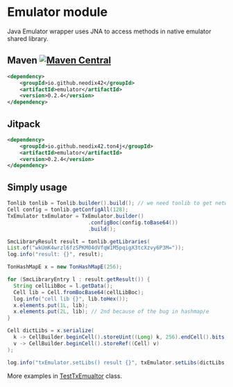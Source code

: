 # Emulator module

Java Emulator wrapper uses JNA to access methods in native emulator shared library.

## Maven [![Maven Central][maven-central-svg]][maven-central]

```xml
<dependency>
    <groupId>io.github.neodix42</groupId>
    <artifactId>emulator</artifactId>
    <version>0.2.4</version>
</dependency>
```

## Jitpack

```xml
<dependency>
    <groupId>io.github.neodix42.ton4j</groupId>
    <artifactId>emulator</artifactId>
    <version>0.2.4</version>
</dependency>
```

## Simply usage

```java
Tonlib tonlib = Tonlib.builder().build(); // we need tonlib to get network config
Cell config = tonlib.getConfigAll(128);
TxEmulator txEmulator = TxEmulator.builder()
                          .configBoc(config.toBase64())
                          .build();

SmcLibraryResult result = tonlib.getLibraries(
List.of("wkUmK4wrzl6fzSPKM04dVfqW1M5pqigX3tcXzvy6P3M="));
log.info("result: {}", result);

TonHashMapE x = new TonHashMapE(256);

for (SmcLibraryEntry l : result.getResult()) {
  String cellLibBoc = l.getData();
  Cell lib = Cell.fromBocBase64(cellLibBoc);
  log.info("cell lib {}", lib.toHex());
  x.elements.put(1L, lib);
  x.elements.put(2L, lib); // 2nd because of the bug in hashmap/e
}

Cell dictLibs = x.serialize(
  k -> CellBuilder.beginCell().storeUint((Long) k, 256).endCell().bits,
  v -> CellBuilder.beginCell().storeRef((Cell) v)
);

log.info("txEmulator.setLibs() result {}", txEmulator.setLibs(dictLibs.toBase64()));
```

More examples in [TestTxEmualtor](../emulator/src/test/java/org/ton/java/emulator/TestTxEmulator.java) class.


[maven-central-svg]: https://img.shields.io/maven-central/v/io.github.neodix42/tonlib

[maven-central]: https://mvnrepository.com/artifact/io.github.neodix42/tonlib

[ton-svg]: https://img.shields.io/badge/Based%20on-TON-blue

[ton]: https://ton.org